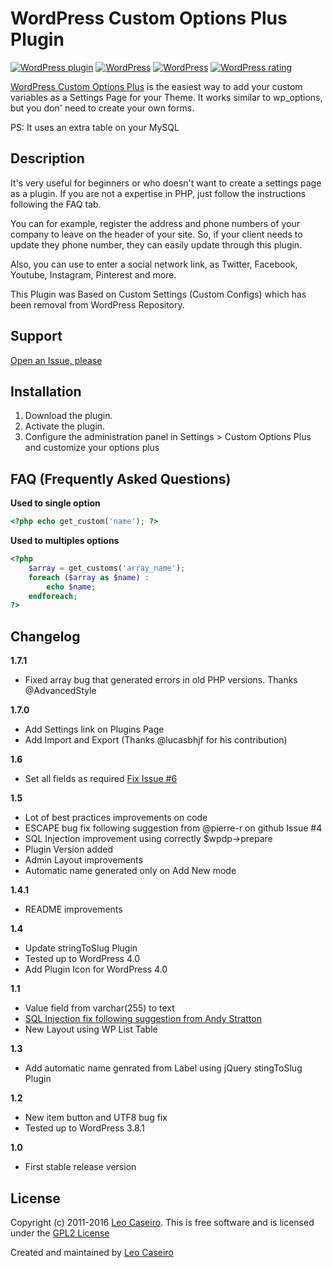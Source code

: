 WordPress Custom Options Plus Plugin
=============
[![WordPress plugin](https://img.shields.io/wordpress/plugin/v/custom-options-plus.svg)](https://wordpress.org/plugins/custom-options-plus/) [![WordPress](https://img.shields.io/wordpress/plugin/dt/custom-options-plus.svg)](https://wordpress.org/plugins/custom-options-plus/) [![WordPress](https://img.shields.io/wordpress/v/custom-options-plus.svg)](https://wordpress.org/plugins/custom-options-plus/) [![WordPress rating](https://img.shields.io/wordpress/plugin/r/custom-options-plus.svg)](https://wordpress.org/plugins/custom-options-plus/)

[WordPress Custom Options Plus](https://wordpress.org/plugins/custom-options-plus/) is the easiest way to add your custom variables as a Settings Page for your Theme.
It works similar to wp_options, but you don' need to create your own forms.

PS: It uses an extra table on your MySQL

Description
--------------
It's very useful for beginners or who doesn't want to create a settings page as a plugin.
If you are not a expertise in PHP, just follow the instructions following the FAQ tab.

You can for example, register the address and phone numbers of your company to leave on the header of your site. So, if your client needs to update they phone number, they can easily update through this plugin.

Also, you can use to enter a social network link, as Twitter, Facebook, Youtube, Instagram, Pinterest and more.

This Plugin was Based on Custom Settings (Custom Configs) which has been removal from WordPress Repository.

Support
--------------
[Open an Issue, please](https://github.com/leocaseiro/Wordpress-Plugin-Custom-Options-Plus/issues "GitHub Issues for Support")

Installation
--------------
1. Download the plugin.
2. Activate the plugin.
3. Configure the administration panel in Settings > Custom Options Plus and customize your options plus


FAQ (Frequently Asked Questions)
--------------
**Used to single option**
```php
<?php echo get_custom('name'); ?>
```

**Used to multiples options**
```php
<?php
	$array = get_customs('array_name');
	foreach ($array as $name) :
		echo $name;
	endforeach;
?>
```


Changelog
--------------

**1.7.1**

* Fixed array bug that generated errors in old PHP versions. Thanks @AdvancedStyle

**1.7.0**

* Add Settings link on Plugins Page
* Add Import and Export (Thanks @lucasbhjf for his contribution)


**1.6**

* Set all fields as required [Fix Issue #6](https://github.com/leocaseiro/Wordpress-Plugin-Custom-Options-Plus/issues/6)

**1.5**

* Lot of best practices improvements on code
* ESCAPE bug fix following suggestion from @pierre-r on github Issue #4
* SQL Injection improvement using correctly $wpdp->prepare
* Plugin Version added
* Admin Layout improvements
* Automatic name generated only on Add New mode

**1.4.1**

* README improvements

**1.4**

* Update stringToSlug Plugin
* Tested up to WordPress 4.0
* Add Plugin Icon for WordPress 4.0

**1.1**

* Value field from varchar(255) to text
* [SQL Injection fix following suggestion from Andy Stratton](http://wordpress.org/support/topic/plugin-custom-options-plus-stripslashes-needed-on-submission-of-content?replies=1)
* New Layout using WP List Table


**1.3**

* Add automatic name genrated from Label using jQuery stingToSlug Plugin

**1.2**

* New item button and UTF8 bug fix
* Tested up to WordPress 3.8.1


**1.0**

* First stable release version

License
------------
Copyright (c) 2011-2016 [Leo Caseiro](http://about.me/leocaseiro). This is free software and is licensed under the [GPL2 License](http://www.gnu.org/licenses/gpl-2.0.html)

Created and maintained by [Leo Caseiro](http://about.me/leocaseiro)
